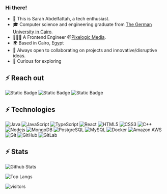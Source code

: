 ###  Hi there!

* 👋 This is Sarah Abdelfattah, a tech enthusiast. 
* 🎓 Computer science and engineering graduate from [The German University in Cairo](https://www.guc.edu.eg/).
* 👩🏻‍💻 A Frontend Engineer @[Pixelogic Media](https://www.pixelogicmedia.com/).
* 🌍 Based in Cairo, Egypt
* 🤝 Always open to collaborating on projects and innovative/disruptive ideas. 
* 🌱 Curious for exploring

## ⚡ Reach out
![Static Badge](https://img.shields.io/badge/-sarah--abdelfattah-red?style=flat-square&logo=Linkedin&logoColor=%23ffffff&labelColor=%235c5c5c&color=%230b65c2&link=https%3A%2F%2Fwww.linkedin.com%2Fin%2Fsarah-abdelfattah%2F)
![Static Badge](https://img.shields.io/badge/-sarah__abdfattah-red?style=flat-square&logo=Twitter&logoColor=%23ffffff&labelColor=%235c5c5c&color=%231D9BF0&link=https%3A%2F%2Fwww.twitter.com%2Fsarah_abdfattah%2F)
![Static Badge](https://img.shields.io/badge/-sarah.abdelfattah99%40gmail.com-red?style=flat-square&logo=Gmail&logoColor=%23ffffff&labelColor=%235c5c5c&color=%23c5221f&link=mailto%3Asarah.abdelfattah%40gmail.com)

## ⚡ Technologies
  
![Java](https://img.shields.io/badge/-java-E34A86?style=flat-square&logo=java)
![JavaScript](https://img.shields.io/badge/-JavaScript-black?style=flat-square&logo=javascript)
![TypeScript](https://img.shields.io/badge/-TypeScript-007ACC?style=flat-square&logo=typescript)
![React](https://img.shields.io/badge/-React-black?style=flat-square&logo=react)
![HTML5](https://img.shields.io/badge/-HTML5-E34F26?style=flat-square&logo=html5&logoColor=white)
![CSS3](https://img.shields.io/badge/-CSS3-1572B6?style=flat-square&logo=css3)
![C++](https://img.shields.io/badge/-C++-00599C?style=flat-square&logo=c)
![Nodejs](https://img.shields.io/badge/-Nodejs-black?style=flat-square&logo=Node.js)
![MongoDB](https://img.shields.io/badge/-MongoDB-black?style=flat-square&logo=mongodb)
![PostgreSQL](https://img.shields.io/badge/-PostgreSQL-336791?style=flat-square&logo=postgresql)
![MySQL](https://img.shields.io/badge/-MySQL-black?style=flat-square&logo=mysql)
![Docker](https://img.shields.io/badge/-Docker-black?style=flat-square&logo=docker)
![Amazon AWS](https://img.shields.io/badge/Amazon%20AWS-232F3E?style=flat-square&logo=amazon-aws)
![Git](https://img.shields.io/badge/-Git-black?style=flat-square&logo=git)
![GitHub](https://img.shields.io/badge/-GitHub-181717?style=flat-square&logo=github)
![GitLab](https://img.shields.io/badge/-GitLab-FCA121?style=flat-square&logo=gitlab)

## ⚡ Stats

![Github Stats](https://github-readme-stats.vercel.app/api?username=sarah-abdelfattah&count_private=true&show_icons=true&include_all_commits=true)

![Top Langs](https://github-readme-stats.vercel.app/api/top-langs/?username=sarah-abdelfattah&hide=jupyter%20notebook&layout=compact)

![visitors](https://visitor-badge.laobi.icu/badge?page_id=sarah-abdelfattah)
